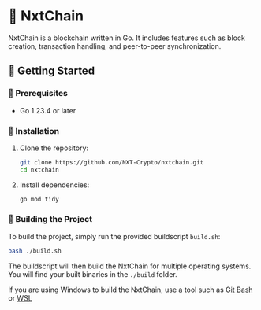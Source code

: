 # 🔗 NxtChain

NxtChain is a blockchain written in Go. It includes features such as block creation, transaction handling, and peer-to-peer synchronization.

## 🚀 Getting Started

### 📖 Prerequisites

-   Go 1.23.4 or later

### 📂 Installation

1. Clone the repository:

    ```sh
    git clone https://github.com/NXT-Crypto/nxtchain.git
    cd nxtchain
    ```

2. Install dependencies:
    ```sh
    go mod tidy
    ```

### 🔨 Building the Project

To build the project, simply run the provided buildscript `build.sh`:

```sh
bash ./build.sh
```

The buildscript will then build the NxtChain for multiple operating systems. You will find your built binaries in the `./build` folder.

If you are using Windows to build the NxtChain, use a tool such as [Git Bash](https://git-scm.com/downloads/win) or [WSL](https://learn.microsoft.com/en-us/windows/wsl/install)
